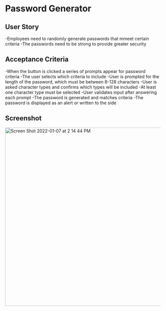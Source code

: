 # Password Generator

## User Story 
-Employees need to randomly generate passwords that mmeet certain criteria
-The passwords need to be strong to provide greater security

## Acceptance Criteria
-When the button is clicked a series of prompts appear for password criteria
-The user selects which criteria to include 
-User is prompted for the length of the password, which must be between 8-128 characters
-User is asked character types and confirms which types will be included
-At least one character type must be selected
-User validates input after answering each prompt
-The password is generated and matches criteria
-The password is displayed as an alert or written to the side

## Screenshot 
<img width="578" alt="Screen Shot 2022-01-07 at 2 14 44 PM" src="https://user-images.githubusercontent.com/92960832/148595564-388b4f5c-312a-4046-b837-f9f6bb49efdb.png">
